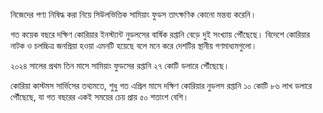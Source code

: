 নিজেদের পণ্য নিষিদ্ধ করা নিয়ে সিউলভিত্তিক সামিয়াং ফুডস তাৎক্ষণিক কোনো মন্তব্য করেনি।

গত কয়েক বছরে দক্ষিণ কোরিয়ার ইনস্ট্যান্ট নুডলসের বার্ষিক রপ্তানি বেড়ে দুই সংখ্যায় পৌঁছেছে। বিদেশে কোরিয়ার নাটক ও চলচ্চিত্র জনপ্রিয়া হওয়া এমনটি হয়েছে বলে মনে করে দেশটির স্থানীয় গণমাধ্যমগুলো।

২০২৪ সালের প্রথম তিন মাসে সামিয়াং ফুডসের রপ্তানি ২৭ কোটি ডলারে পৌঁছেছে।

কোরিয়া কাস্টমস সার্ভিসের তথ্যমতে, শুধু গত এপ্রিল মাসে দক্ষিণ কোরিয়ার নুডলস রপ্তানি ১০ কোটি ৮৬ লাখ ডলারে পৌঁছেছে, যা গত বছরের একই সময়ের চেয় প্রায় ৫০ শতাংশ বেশি।
